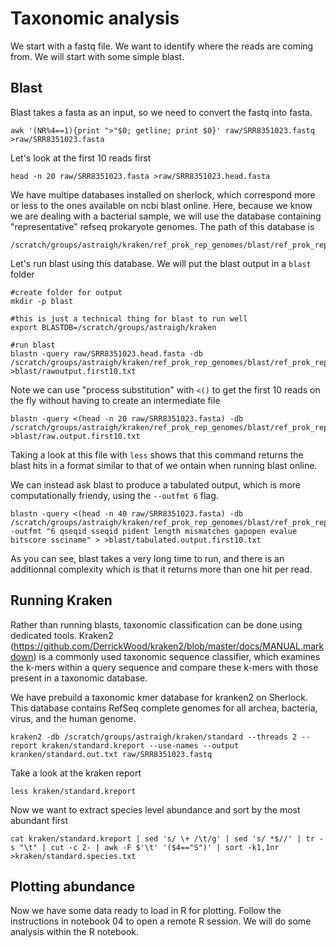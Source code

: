 # Taxonomic analysis

We start with a fastq file. We want to identify where the reads are coming from. We will start with some simple blast. 


## Blast

Blast takes a fasta as an input, so we need to convert the fastq into fasta.

```
awk '(NR%4==1){print ">"$0; getline; print $0}' raw/SRR8351023.fastq >raw/SRR8351023.fasta
```

Let's look at the first 10 reads first
```
head -n 20 raw/SRR8351023.fasta >raw/SRR8351023.head.fasta
```

We have multipe databases installed on sherlock, which correspond more or less to the ones available on ncbi blast online. Here, because we know we are dealing with a bacterial sample, we will use the database containing "representative" refseq prokaryote genomes. The path of this database is  
```
/scratch/groups/astraigh/kraken/ref_prok_rep_genomes/blast/ref_prok_rep_genomes
```

Let's run blast using this database. We will put the blast output in a `blast` folder

```
#create folder for output
mkdir -p blast

#this is just a technical thing for blast to run well
export BLASTDB=/scratch/groups/astraigh/kraken

#run blast
blastn -query raw/SRR8351023.head.fasta -db /scratch/groups/astraigh/kraken/ref_prok_rep_genomes/blast/ref_prok_rep_genomes >blast/rawoutput.first10.txt
```


Note we can use "process substitution" with `<()` to get the first 10 reads on the fly without having to create an intermediate file

```
blastn -query <(head -n 20 raw/SRR8351023.fasta) -db /scratch/groups/astraigh/kraken/ref_prok_rep_genomes/blast/ref_prok_rep_genomes >blast/raw.output.first10.txt
```

Taking a look at this file with `less` shows that this command returns the blast hits in a format similar to that of we ontain when running blast online. 

We can instead ask blast to produce a tabulated output, which is more computationally friendy, using the `--outfmt 6` flag.

```
blastn -query <(head -n 40 raw/SRR8351023.fasta) -db /scratch/groups/astraigh/kraken/ref_prok_rep_genomes/blast/ref_prok_rep_genomes -outfmt "6 qseqid sseqid pident length mismatches gapopen evalue bitscore ssciname" > >blast/tabulated.output.first10.txt
```

As you can see, blast takes a very long time to run, and there is an additionnal complexity which is that it returns more than one hit per read.

## Running Kraken
Rather than running blasts, taxonomic classification can be done using dedicated tools. Kraken2 (https://github.com/DerrickWood/kraken2/blob/master/docs/MANUAL.markdown) is a commonly used taxonomic sequence classifier, which examines the k-mers within a query sequence and compare these k-mers with those present in a taxonomic database. 

We have prebuild a taxonomic kmer database for kranken2 on Sherlock. This database contains RefSeq complete genomes for all archea, bacteria, virus, and the human genome. 


```
kraken2 -db /scratch/groups/astraigh/kraken/standard --threads 2 --report kraken/standard.kreport --use-names --output kranken/standard.out.txt raw/SRR8351023.fastq
```

Take a look at the kraken report

```
less kraken/standard.kreport
```

Now we want to extract species level abundance and sort by the most abundant first


```
cat kraken/standard.kreport | sed 's/ \+ /\t/g' | sed 's/ *$//' | tr -s "\t" | cut -c 2- | awk -F $'\t' '($4=="S")' | sort -k1,1nr >kraken/standard.species.txt
```

## Plotting abundance

Now we have some data ready to load in R for plotting. Follow the instructions in notebook 04 to open a remote R session. We will do some analysis within the R notebook.


